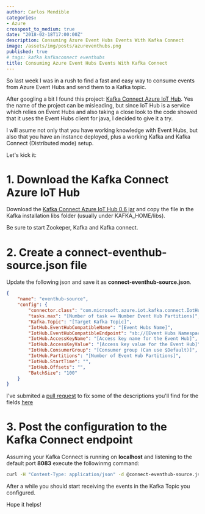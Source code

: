```yaml
---
author: Carlos Mendible
categories:
- Azure
crosspost_to_medium: true
date: "2018-02-18T17:00:00Z"
description: Consuming Azure Event Hubs Events With Kafka Connect
image: /assets/img/posts/azureventhubs.png
published: true
# tags: kafka kafkaconnect eventhubs
title: Consuming Azure Event Hubs Events With Kafka Connect
---
```


So last week I was in a rush to find a fast and easy way to consume events from Azure Event Hubs and send them to a Kafka topic.

After googling a bit I found this project: [Kafka Connect Azure IoT Hub](https://github.com/Azure/toketi-kafka-connect-iothub/releases). Yes the name of the project can be misleading, but since IoT Hub is a service which relies on Event Hubs and also taking a close look to the code showed that it uses the Event Hubs client for java, I decided to give it a try.

I will asume not only that you have working knowledge with Event Hubs, but also that you have an instance deployed, plus a working Kafka and Kafka Connect (Distributed mode) setup.

Let's kick it:

# 1. Download the Kafka Connect Azure IoT Hub

Download the [Kafka Connect Azure IoT Hub 0.6 jar](https://github.com/Azure/toketi-kafka-connect-iothub/releases/tag/v0.6) and copy the file in the Kafka installation libs folder (usually under KAFKA_HOME/libs).

Be sure to start Zookeper, Kafka and Kafka connect.

# 2. Create a connect-eventhub-source.json file

 Update the following json and save it as **connect-eventhub-source.json**.

``` json
{
    "name": "eventhub-source",
    "config": {
        "connector.class": "com.microsoft.azure.iot.kafka.connect.IotHubSourceConnector",
        "tasks.max": "[Number of task == Number Event Hub Partitions]",
        "Kafka.Topic": "[Target Kafka Topic]",
        "IotHub.EventHubCompatibleName": "[Event Hubs Name]",
        "IotHub.EventHubCompatibleEndpoint": "sb://[Event Hubs Namespace].servicebus.windows.net/",
        "IotHub.AccessKeyName": "[Access key name for the Event Hub]",
        "IotHub.AccessKeyValue": "[Access key value for the Event Hub]",
        "IotHub.ConsumerGroup": "[Consumer group (Can use $Default)]",
        "IotHub.Partitions": "[Number of Event Hub Partitions]",
        "IotHub.StartTime": "",
        "IotHub.Offsets": "",
        "BatchSize": "100"
    }
}
```

I've submited a [pull request](https://github.com/Azure/toketi-kafka-connect-iothub/pull/16) to fix some of the descriptions you'll find for the fields [here](https://github.com/Azure/toketi-kafka-connect-iothub/blob/master/README_Source.md)

# 3. Post the configuration to the Kafka Connect endpoint

Assuming your Kafka Connect is running on **localhost** and listening to the default port **8083** execute the followinmg command:

``` bash
curl -H "Content-Type: application/json" -d @connect-eventhub-source.json -X POST http://127.0.0.1:8083/connectors
```

After a while you should start receiving the events in the Kafka Topic you configured.

Hope it helps!